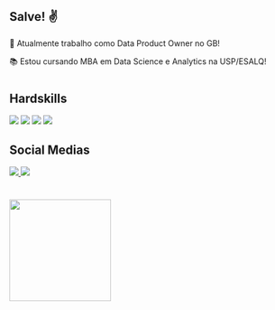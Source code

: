 ## Salve! ✌️

💼 Atualmente trabalho como Data Product Owner no GB!

📚 Estou cursando MBA em Data Science e Analytics na USP/ESALQ!
#
## Hardskills
<div>
  <img src="https://img.shields.io/badge/MySQL-00000F?style=for-the-badge&logo=mysql&logoColor=white">
  <img src="https://img.shields.io/badge/Microsoft_SQL_Server-CC2927?style=for-the-badge&logo=microsoft-sql-server&logoColor=white">
  <img src="https://img.shields.io/badge/Microsoft_Excel-217346?style=for-the-badge&logo=microsoft-excel&logoColor=white">
  <img src="https://img.shields.io/badge/Python-14354C?style=for-the-badge&logo=python&logoColor=white">
</div>


## Social Medias 
<div>
  <a href="https://www.linkedin.com/in/matheusfidelis0/">  <img src="https://img.shields.io/badge/LinkedIn-0077B5?style=for-the-badge&logo=linkedin&logoColor=white">
  <a href="https://www.instagram.com/twofidelis"> <img src="https://img.shields.io/badge/Instagram-E4405F?style=for-the-badge&logo=instagram&logoColor=white">
</div>
<!--   <img src=""> -->
<!--   <img src=""> -->

#

<!--
**twofidelis/twofidelis** is a ✨ _special_ ✨ repository because its `README.md` (this file) appears on your GitHub profile.

Here are some ideas to get you started:

🔭 I’m currently working on ...
- 🌱 I’m currently learning ...
- 👯 I’m looking to collaborate on ...
- 🤔 I’m looking for help with ...
- 💬 Ask me about ...
- 📫 How to reach me: ...
- 😄 Pronouns: ...
- ⚡ Fun fact: ...
-->
<div>
<img height="180cm" src="https://github-readme-stats.vercel.app/api?username=twofidelis&show_icons=true&theme=dracula&include_all_commits=true">
</div>

